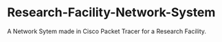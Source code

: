 # Research-Facility-Network-System
A Network Sytem made in Cisco Packet Tracer for a Research Facility.
